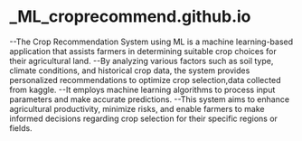 # _ML_croprecommend.github.io
--The Crop Recommendation System using ML is a machine learning-based application that assists farmers in determining suitable crop choices for their agricultural land.
--By analyzing various factors such as soil type, climate conditions, and historical crop data, the system provides personalized recommendations to optimize crop selection,data collected from kaggle.
--It employs machine learning algorithms to process input parameters and make accurate predictions. 
--This system aims to enhance agricultural productivity, minimize risks, and enable farmers to make informed decisions regarding crop selection for their specific regions or fields.
